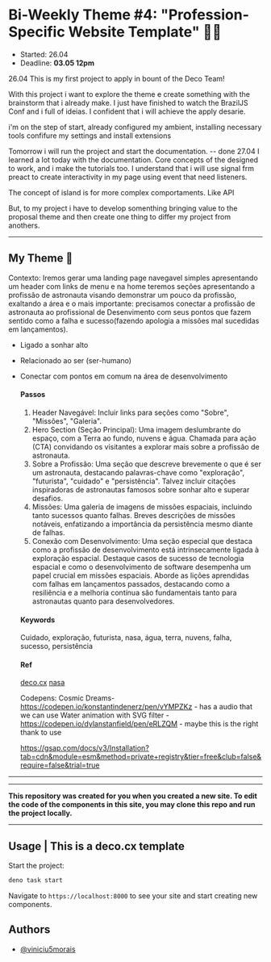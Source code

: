 # Bi-Weekly Theme #4: "Profession-Specific Website Template" 👩‍💻
- Started: 26.04
- Deadline: **03.05 12pm**

26.04
This is my first project to apply in bount of the Deco Team!

With this project i want to explore the theme e create something with the brainstorm that i already make.
I just have finished to watch the BrazilJS Conf and i full of ideias. I confident that i will achieve the apply desarie.

i'm on the step of start, already configured my ambient, installing necessary tools confifure my settings and install extensions

Tomorrow i will run the project and start the documentation. -- done
27.04
I learned a lot today with the documentation. Core concepts of the designed to work, and i make the tutorials too.
I understand that i will use signal frm preact to create interactivity in my page using event that need listeners.

The concept of island is for more complex comportaments. Like API

But, to my project i have to develop somenthing bringing value to the proposal theme and then create one thing to differ
my project from anothers.

---
  ## My Theme 🚀

Contexto: Iremos gerar uma landing page navegavel simples apresentando um header com links de menu e na home teremos seções apresentando a profissão de astronauta visando demonstrar um pouco da profissão, exaltando a área e o mais importante: precisamos conectar a profissão de astronauta ao profissional de Desenvimento com seus pontos que fazem sentido como a falha e sucesso(fazendo apologia a missões mal sucedidas em lançamentos).

- Ligado a sonhar alto
- Relacionado ao ser (ser-humano)
- Conectar com pontos em comum na área de desenvolvimento

  #### Passos

  1. Header Navegável:
  Incluir links para seções como "Sobre", "Missões", "Galeria".
  2. Hero Section (Seção Principal):
  Uma imagem deslumbrante do espaço, com a Terra ao fundo, nuvens e água.
  Chamada para ação (CTA) convidando os visitantes a explorar mais sobre a profissão de astronauta.
  3. Sobre a Profissão:
  Uma seção que descreve brevemente o que é ser um astronauta, destacando palavras-chave como "exploração", "futurista", "cuidado" e "persistência".
  Talvez incluir citações inspiradoras de astronautas famosos sobre sonhar alto e superar desafios.
  4. Missões:
  Uma galeria de imagens de missões espaciais, incluindo tanto sucessos quanto falhas.
  Breves descrições de missões notáveis, enfatizando a importância da persistência mesmo diante de falhas.
  5. Conexão com Desenvolvimento:
  Uma seção especial que destaca como a profissão de desenvolvimento está intrinsecamente ligada à exploração espacial.
  Destaque casos de sucesso de tecnologia espacial e como o desenvolvimento de software desempenha um papel crucial em missões espaciais.
  Aborde as lições aprendidas com falhas em lançamentos passados, destacando como a resiliência e a melhoria contínua são fundamentais tanto para astronautas quanto para desenvolvedores.

  #### Keywords
  Cuidado, exploração, futurista, nasa, água, terra, nuvens, falha, sucesso, persistência

  #### Ref
  [deco.cx](https://deco.cx/docs/pt/)
  [nasa](https://nisar.jpl.nasa.gov/)

  Codepens:
  Cosmic Dreams-https://codepen.io/konstantindenerz/pen/vYMPZKz - has a audio that we can use
  Water animation with SVG filter - https://codepen.io/dylanstanfield/pen/eRLZQM - maybe this is the right thank to use
  <!-- <script src="https://cdn.jsdelivr.net/npm/gsap@3.12.5/dist/gsap.min.js"></script> -->
  https://gsap.com/docs/v3/Installation?tab=cdn&module=esm&method=private+registry&tier=free&club=false&require=false&trial=true
---

---

__This repository was created for you when you created a new site. To edit the
code of the components in this site, you may clone this repo and run the project
locally.__

---
## Usage | This is a deco.cx template

Start the project:

```sh
deno task start
```

Navigate to `https://localhost:8000` to see your site and start creating new
components.


## Authors

- [@viniciu5morais](https://www.github.com/vmorais34)